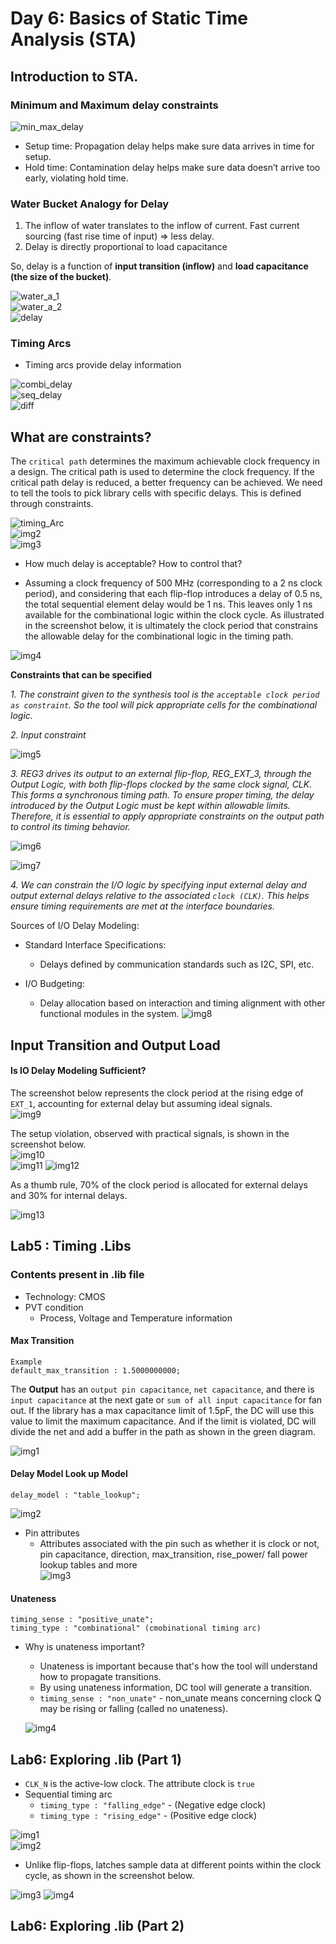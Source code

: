 # Day 6: Basics of Static Time Analysis (STA)

## Introduction to STA.
### Minimum and Maximum delay constraints
![min_max_delay](https://github.com/Dhruvid98/SFAL-VSD-SoC-Design/blob/main/Day%206/Images/min_max_delay_constraint.png)  
* Setup time: Propagation delay helps make sure data arrives in time for setup.
* Hold time: Contamination delay helps make sure data doesn’t arrive too early, violating hold time.

### Water Bucket Analogy for Delay
1. The inflow of water translates to the inflow of current. Fast current sourcing (fast rise time of input) => less delay.
2. Delay is directly proportional to load capacitance

So, delay is a function of **input transition (inflow)** and **load capacitance (the size of the bucket)**.

![water_a_1](https://github.com/Dhruvid98/SFAL-VSD-SoC-Design/blob/main/Day%206/Images/water_a_1.png)  
![water_a_2](https://github.com/Dhruvid98/SFAL-VSD-SoC-Design/blob/main/Day%206/Images/water_a_2.png)  
![delay](https://github.com/Dhruvid98/SFAL-VSD-SoC-Design/blob/main/Day%206/Images/delay.png)  

### Timing Arcs
* Timing arcs provide delay information

![combi_delay](https://github.com/Dhruvid98/SFAL-VSD-SoC-Design/blob/main/Day%206/Images/timing_Arc_combi.png)  
![seq_delay](https://github.com/Dhruvid98/SFAL-VSD-SoC-Design/blob/main/Day%206/Images/timing_arc_seq.png)  
![diff](https://github.com/Dhruvid98/SFAL-VSD-SoC-Design/blob/main/Day%206/Images/timiing_arc_latch_ffp.png)

## What are constraints? 
The `critical path` determines the maximum achievable clock frequency in a design. The critical path is used to determine the clock frequency. If the critical path delay is reduced, a better frequency can be achieved. We need to tell the tools to pick library cells with specific delays. This is defined through constraints.  

![timing_Arc](https://github.com/Dhruvid98/SFAL-VSD-SoC-Design/blob/main/Day%206/Images/Constraints/timings_arc.png)  
![img2](https://github.com/Dhruvid98/SFAL-VSD-SoC-Design/blob/main/Day%206/Images/Constraints/img2.png)  
![img3](https://github.com/Dhruvid98/SFAL-VSD-SoC-Design/blob/main/Day%206/Images/Constraints/img3.png)  

* How much delay is acceptable? How to control that?

- Assuming a clock frequency of 500 MHz (corresponding to a 2 ns clock period), and considering that each flip-flop introduces a delay of 0.5 ns, the total sequential element delay would be 1 ns. This leaves only 1 ns available for the combinational logic within the clock cycle. As illustrated in the screenshot below, it is ultimately the clock period that constrains the allowable delay for the combinational logic in the timing path.  

![img4](https://github.com/Dhruvid98/SFAL-VSD-SoC-Design/blob/main/Day%206/Images/Constraints/img4.png)  

**Constraints that can be specified**  

*1. The constraint given to the synthesis tool is the `acceptable clock period as constraint`. So the tool will pick appropriate cells for the combinational logic.*  

*2. Input constraint* 

![img5](https://github.com/Dhruvid98/SFAL-VSD-SoC-Design/blob/main/Day%206/Images/Constraints/img5.png) 

*3. REG3 drives its output to an external flip-flop, REG_EXT_3, through the Output Logic, with both flip-flops clocked by the same clock signal, CLK. This forms a synchronous timing path. To ensure proper timing, the delay introduced by the Output Logic must be kept within allowable limits. Therefore, it is essential to apply appropriate constraints on the output path to control its timing behavior.* 

![img6](https://github.com/Dhruvid98/SFAL-VSD-SoC-Design/blob/main/Day%206/Images/Constraints/img6.png)  

![img7](https://github.com/Dhruvid98/SFAL-VSD-SoC-Design/blob/main/Day%206/Images/Constraints/img7.png)  

*4. We can constrain the I/O logic by specifying input external delay and output external delays relative to the associated `clock (CLK)`. This helps ensure timing requirements are met at the interface boundaries.*

Sources of I/O Delay Modeling:

* Standard Interface Specifications:
    - Delays defined by communication standards such as I2C, SPI, etc.

* I/O Budgeting:
    - Delay allocation based on interaction and timing alignment with other functional modules in the system.
![img8](https://github.com/Dhruvid98/SFAL-VSD-SoC-Design/blob/main/Day%206/Images/Constraints/img8.png)

## Input Transition and Output Load

#### Is IO Delay Modeling Sufficient?

The screenshot below represents the clock period at the rising edge of `EXT_1`, accounting for external delay but assuming ideal signals.  
![img9](https://github.com/Dhruvid98/SFAL-VSD-SoC-Design/blob/main/Day%206/Images/Constraints/img9.png)  

The setup violation, observed with practical signals, is shown in the screenshot below.  
![img10](https://github.com/Dhruvid98/SFAL-VSD-SoC-Design/blob/main/Day%206/Images/Constraints/img10.png)  
![img11](https://github.com/Dhruvid98/SFAL-VSD-SoC-Design/blob/main/Day%206/Images/Constraints/img%2011.png)
![img12](https://github.com/Dhruvid98/SFAL-VSD-SoC-Design/blob/main/Day%206/Images/Constraints/img12.png)  

As a thumb rule, 70% of the clock period is allocated for external delays and 30% for internal delays.  

![img13](https://github.com/Dhruvid98/SFAL-VSD-SoC-Design/blob/main/Day%206/Images/Constraints/img13.png)  

## Lab5 : Timing .Libs

### Contents present in .lib file

* Technology: CMOS
* PVT condition
    - Process, Voltage and Temperature information
  
#### Max Transition 
```
Example 
default_max_transition : 1.5000000000;
```

The **Output** has an `output pin capacitance`, `net capacitance`, and there is `input capacitance` at the next gate or `sum of all input capacitance` for fan out. If the library has a max capacitance limit of 1.5pF, the DC will use this value to limit the maximum capacitance. And if the limit is violated, DC will divide the net and add a buffer in the path as shown in the green diagram.  

![img1](https://github.com/Dhruvid98/SFAL-VSD-SoC-Design/blob/main/Day%206/Images/.lib_file/img_1.png)  

#### Delay Model Look up Model 
```
delay_model : "table_lookup";
```
![img2](https://github.com/Dhruvid98/SFAL-VSD-SoC-Design/blob/main/Day%206/Images/.lib_file/img2.png)

* Pin attributes
    - Attributes associated with the pin such as whether it is clock or not, pin capacitance, direction, max_transition, rise_power/ fall power lookup tables and more  
  ![img3](https://github.com/Dhruvid98/SFAL-VSD-SoC-Design/blob/main/Day%206/Images/.lib_file/img3.png)

#### Unateness
```
timing_sense : "positive_unate";
timing_type : "combinational" (cmobinational timing arc)
```
* Why is unateness important?
    - Unateness is important because that's how the tool will understand how to propagate transitions.
    - By using unateness information, DC tool will generate a transition.
    - `timing_sense : "non_unate"` - non_unate means concerning clock Q may be rising or falling (called no unateness).

  ![img4](https://github.com/Dhruvid98/SFAL-VSD-SoC-Design/blob/main/Day%206/Images/.lib_file/img4.png)

## Lab6: Exploring .lib (Part 1)
* `CLK_N` is the active-low clock. The attribute clock is `true`
* Sequential timing arc
  - `timing_type : "falling_edge"` - (Negative edge clock)
  - `timing_type : "rising_edge"` - (Positive edge clock)  

![img1](https://github.com/Dhruvid98/SFAL-VSD-SoC-Design/blob/main/Day%206/Images/Lab2/img1.png)  
![img2](https://github.com/Dhruvid98/SFAL-VSD-SoC-Design/blob/main/Day%206/Images/Lab2/img2.png)  

* Unlike flip-flops, latches sample data at different points within the clock cycle, as shown in the screenshot below.

![img3](https://github.com/Dhruvid98/SFAL-VSD-SoC-Design/blob/main/Day%206/Images/Lab2/img3.png)
![img4](https://github.com/Dhruvid98/SFAL-VSD-SoC-Design/blob/main/Day%206/Images/Lab2/img4.png)  

## Lab6: Exploring .lib (Part 2)
